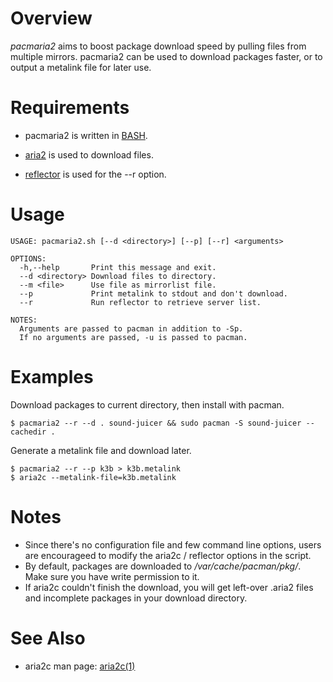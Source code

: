 Overview
========

_pacmaria2_ aims to boost package download speed by pulling files from multiple
mirrors. pacmaria2 can be used to download packages faster, or to output a
metalink file for later use.

Requirements
============

* pacmaria2 is written in [BASH][].
* [aria2][] is used to download files.
* [reflector][] is used for the --r option.

  [bash]: http://www.gnu.org/software/bash/
  [aria2]: http://aria2.sourceforge.net/
  [reflector]: http://xyne.archlinux.ca/projects/reflector/

Usage
=====

    USAGE: pacmaria2.sh [--d <directory>] [--p] [--r] <arguments>

    OPTIONS:
      -h,--help       Print this message and exit.
      --d <directory> Download files to directory.
      --m <file>      Use file as mirrorlist file.
      --p             Print metalink to stdout and don't download.
      --r             Run reflector to retrieve server list.

    NOTES:
      Arguments are passed to pacman in addition to -Sp.
      If no arguments are passed, -u is passed to pacman.

Examples
========

Download packages to current directory, then install with pacman.

    $ pacmaria2 --r --d . sound-juicer && sudo pacman -S sound-juicer --cachedir .

Generate a metalink file and download later.

    $ pacmaria2 --r --p k3b > k3b.metalink
    $ aria2c --metalink-file=k3b.metalink

Notes
=====

* Since there's no configuration file and few command line options, users are
encourageed to modify the aria2c / reflector options in the script.
* By default, packages are downloaded to _/var/cache/pacman/pkg/_. Make sure
you have write permission to it.
* If aria2c couldn't finish the download, you will get left-over .aria2 files
and incomplete packages in your download directory.

See Also
========

* aria2c man page: [aria2c(1)][]

  [aria2c(1)]: http://aria2.sourceforge.net/aria2c.1.html

